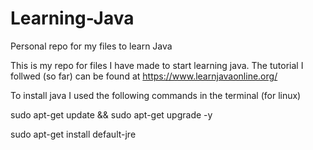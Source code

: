 # Learning-Java
Personal repo for my files to learn Java

This is my repo for files I have made to start learning java.
The tutorial I follwed (so far) can be found at https://www.learnjavaonline.org/

To install java I used the following commands in the terminal (for linux)

sudo apt-get update && sudo apt-get upgrade -y

sudo apt-get install default-jre
